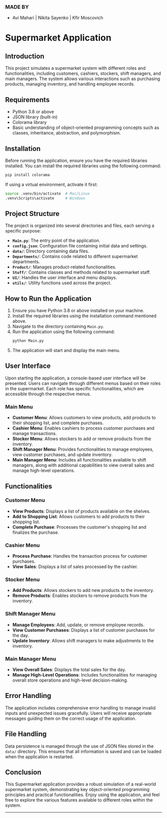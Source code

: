 ### MADE BY
- Avi Mahari | Nikita Sayenko | Kfir Moscovich


# Supermarket Application

## Introduction
This project simulates a supermarket system with different roles and functionalities, including customers, cashiers, stockers, shift managers, and main managers. The system allows various interactions such as purchasing products, managing inventory, and handling employee records.

## Requirements
- Python 3.8 or above
- JSON library (built-in)
- Colorama library
- Basic understanding of object-oriented programming concepts such as classes, inheritance, abstraction, and polymorphism.

## Installation
Before running the application, ensure you have the required libraries installed. You can install the required libraries using the following command:

```sh
pip install colorama
```

If using a virtual environment, activate it first:

```sh
source .venv/bin/activate  # Mac/Linux
.venv\Scripts\activate     # Windows
```

## Project Structure
The project is organized into several directories and files, each serving a specific purpose:

- **`Main.py`**: The entry point of the application.
- **`config.json`**: Configuration file containing initial data and settings.
- **`data/`**: Directory containing data files.
- **`Departments/`**: Contains code related to different supermarket departments.
- **`Product/`**: Manages product-related functionalities.
- **`Stuff/`**: Contains classes and methods related to supermarket staff.
- **`UI/`**: Handles the user interface and menu displays.
- **`utils/`**: Utility functions used across the project.

## How to Run the Application
1. Ensure you have Python 3.8 or above installed on your machine.
2. Install the required libraries using the installation command mentioned above.
3. Navigate to the directory containing `Main.py`.
4. Run the application using the following command:
   ```sh
   python Main.py
   ```
5. The application will start and display the main menu.

## User Interface
Upon starting the application, a console-based user interface will be presented. Users can navigate through different menus based on their roles in the supermarket. Each role has specific functionalities, which are accessible through the respective menus.

### Main Menu
- **Customer Menu**: Allows customers to view products, add products to their shopping list, and complete purchases.
- **Cashier Menu**: Enables cashiers to process customer purchases and manage transactions.
- **Stocker Menu**: Allows stockers to add or remove products from the inventory.
- **Shift Manager Menu**: Provides functionalities to manage employees, view customer purchases, and update inventory.
- **Main Manager Menu**: Includes all functionalities available to shift managers, along with additional capabilities to view overall sales and manage high-level operations.

## Functionalities

### Customer Menu
- **View Products**: Displays a list of products available on the shelves.
- **Add to Shopping List**: Allows customers to add products to their shopping list.
- **Complete Purchase**: Processes the customer's shopping list and finalizes the purchase.

### Cashier Menu
- **Process Purchase**: Handles the transaction process for customer purchases.
- **View Sales**: Displays a list of sales processed by the cashier.

### Stocker Menu
- **Add Products**: Allows stockers to add new products to the inventory.
- **Remove Products**: Enables stockers to remove products from the inventory.

### Shift Manager Menu
- **Manage Employees**: Add, update, or remove employee records.
- **View Customer Purchases**: Displays a list of customer purchases for the day.
- **Update Inventory**: Allows shift managers to make adjustments to the inventory.

### Main Manager Menu
- **View Overall Sales**: Displays the total sales for the day.
- **Manage High-Level Operations**: Includes functionalities for managing overall store operations and high-level decision-making.

## Error Handling
The application includes comprehensive error handling to manage invalid inputs and unexpected issues gracefully. Users will receive appropriate messages guiding them on the correct usage of the application.

## File Handling
Data persistence is managed through the use of JSON files stored in the `data/` directory. This ensures that all information is saved and can be loaded when the application is restarted.

## Conclusion
This Supermarket application provides a robust simulation of a real-world supermarket system, demonstrating key object-oriented programming principles and practical functionalities. Enjoy using the application, and feel free to explore the various features available to different roles within the system.

---
